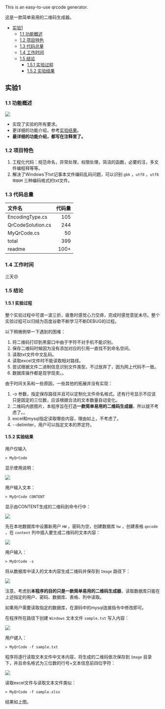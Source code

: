 This is an easy-to-use qrcode generator.

这是一款简单易用的二维码生成器。

<!-- TOC -->

- [实验1](#实验1)
    - [1.1 功能概述](#11-功能概述)
    - [1.2 项目特色](#12-项目特色)
    - [1.3 代码总量](#13-代码总量)
    - [1.4 工作时间](#14-工作时间)
    - [1.5 结论](#15-结论)
        - [1.5.1 实验过程](#151-实验过程)
        - [1.5.2 实验结果](#152-实验结果)

<!-- /TOC -->

## 实验1

### 1.1 功能概述

![](pic/1.png)

- 实现了实验的所有要求。
- 更详细的功能介绍，参考[实验结果](#152-实验结果)。
- **最详细的功能介绍，都写在注释里了。**

### 1.2 项目特色

1. 工程化代码：规范命名，异常处理，权限处理，简洁的函数，必要的注，多文件编程释等等。
2. 解决了Windows下txt记事本文件编码乱码问题，可以识别 ```gbk``` ，```utf8``` ，```utf8带BOM``` 三种编码格式的txt文件。

### 1.3 代码总量

| 文件名 | 代码量 |
| :--- | ---: |
| EncodingType.cs | 105 |
| QrCodeSolution.cs | 244 |
| MyQrCode.cs | 50 |
| total | 399 |
| readme | 100+ |

### 1.4 工作时间

三天:angry:

### 1.5 结论

#### 1.5.1 实验过程

整个实验过程中可谓一波三折，疲惫时感觉心力交瘁，完成时感觉意犹未尽。整个实验过程可以归结为百度谷歌不断学习不断DEBUG的过程。

以下稍微例举一下遇到的困难：

1. 将二维码打印到黑窗口中由于字符不对手机不能识别。
2. 保存二维码时候因为没有添加对应的引用一直找不到命名空间。
3. 读取txt文件中文乱码。
4. 读取excel文件时不能读取相对路径。
4. 尝试根据文件二进制信息识别文件类型，不过放弃了，因为网上代码不一致。
5. 数据库操作都是现学现卖。。

由于时间关系和一些原因，一些其他的拓展并没有实现：

1. -o 参数，指定保存路径并且可以定制化文件命名格式。还有行号显示不应该只是固定的三位数，应该根据合法的文本数量自动变化。
2. 二维码内嵌图片，本程序旨在打造**一款简单易用的二维码生成器**，所以就不考虑了。。
3. excel和mysql指定读取哪些内容，理由如上，不考虑了。
4. --delimiter，用户可以指定文本的界定符。

#### 1.5.2 实验结果

用户仅输入

```
> MyQrCode
```

显示使用说明：

![](pic/1.png)

用户输入文本：

```
> MyQrCode CONTENT
```

显示由CONTENT生成的二维码到命令行中：

![](pic/2.png)

先在本地数据库中设置新用户 ```HW``` ，密码为空，创建数据库 ```hw``` ，创建表格 ```qecode``` ，在 ```content``` 列中插入要生成二维码的文本内容：

![](pic/3.png)

用户输入：

```
> MyQrCode -s
```

将从数据库中读入的文本内容生成二维码并保存到 ```Image``` 路径下：

![](pic/4.png)

注意，考虑到**本程序的目的只是一款简单易用的二维码生成器**，读取数据库只能在上述指定的用户、密码、数据库、表格、列中读取。

如果用户需要读取指定的数据库，在源码中的mysql连接指令中修改即可。

在程序所在路径下创建 ```Windows``` 文本文件 ```sample.txt``` 写入内容：

![](pic/5.png)

用户键入：

```
> MyQrCode -f sample.txt
```

程序将逐行读取文本文件中文本内容，将生成的二维码依次保存到 ```Image``` 目录下，并且命名格式为三位数的行号+文本信息前四位字符：

![](pic/6.png)

读取excel文件与读取文本文件类似：

```
> MyQrCode -f sample.xlsx
```

结果如上图。
